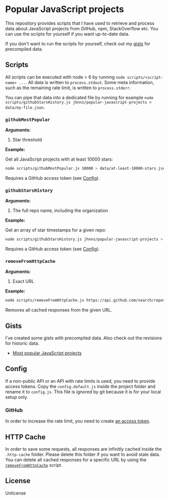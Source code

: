 # Popular JavaScript projects

This repository provides scripts that I have used to retrieve and process data about JavaScript projects from GitHub, npm, StackOverflow etc. You can use the scripts for yourself if you want up-to-date data.

If you don't want to run the scripts for yourself, check out my [gists](#gists) for precompiled data.

## Scripts

All scripts can be executed with node > 6 by running `node scripts/<script-name> ...`. All data is written to `process.stdout`. Some meta information, such as the remaining rate limit, is written to `process.stderr`.

You can pipe that data into a dedicated file by running for example `node scripts/githubStarsHistory.js jhnns/popular-javascript-projects > data/my-file.json`.

### `githubMostPopular`

**Arguments:**

1. Star threshold

**Example:**

Get all JavaScript projects with at least 10000 stars:

```bash
node scripts/githubMostPopular.js 10000 > data/at-least-10000-stars.json
```

Requires a GitHub access token (see [Config](#config)).

### `githubStarsHistory`

**Arguments:**

1. The full repo name, including the organization

**Example:**

Get an array of star timestamps for a given repo:

```bash
node scripts/githubStarsHistory.js jhnns/popular-javascript-projects > data/star-history.json
```

Requires a GitHub access token (see [Config](#config)).

### `removeFromHttpCache`

**Arguments:**

1. Exact URL

**Example:**

```bash
node scripts/removeFromHttpCache.js https://api.github.com/search/repositories
```

Removes all cached responses from the given URL.

## Gists

I've created some gists with precompiled data. Also check out the revisions for historic data.

- [Most popular JavaScript projects](https://gist.github.com/jhnns/94188ba0904a82bbd0491bb21b041ce8)

## Config

If a non-public API or an API with rate limits is used, you need to provide access tokens. Copy the `config.default.js` inside the project folder and rename it to `config.js`. This file is ignored by git because it is for your local setup only.

### GitHub

In order to increase the rate limit, you need to create [an access token](https://help.github.com/articles/creating-a-personal-access-token-for-the-command-line/).

## HTTP Cache

In order to save some requests, all responses are infinitly cached inside the `.http-cache` folder. Please delete this folder if you want to avoid stale data. You can delete all cached responses for a specific URL by using the [`removeFromHttpCache`](#removefromhttpcache) script.

## License

Unlicense